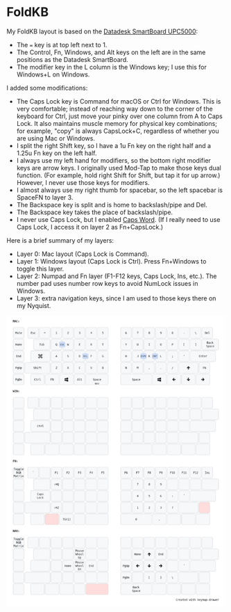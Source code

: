 # FoldKB

My FoldKB layout is based on the [Datadesk SmartBoard UPC5000](https://www.reddit.com/r/MechanicalKeyboards/comments/cn4gc8/i_have_been_using_this_datadesk_smartboard/):

* The `=` key is at top left next to 1.
* The Control, Fn, Windows, and Alt keys on the left are in the same positions as the Datadesk SmartBoard.
* The modifier key in the L column is the Windows key; I use this for Windows+L on Windows.

I added some modifications:

* The Caps Lock key is Command for macOS or Ctrl for Windows. This is very comfortable; instead of reaching way down to the corner of the keyboard for Ctrl, just move your pinky over one column from A to Caps Lock. It also maintains muscle memory for physical key combinations; for example, "copy" is always CapsLock+C, regardless of whether you are using Mac or Windows.
* I split the right Shift key, so I have a 1u Fn key on the right half and a 1.25u Fn key on the left half.
* I always use my left hand for modifiers, so the bottom right modifier keys are arrow keys. I originally used Mod-Tap to make those keys dual function. (For example, hold right Shift for Shift, but tap it for up arrow.) However, I never use those keys for modifiers.
* I almost always use my right thumb for spacebar, so the left spacebar is SpaceFN to layer 3.
* The Backspace key is split and is home to backslash/pipe and Del.
* The Backspace key takes the place of backslash/pipe.
* I never use Caps Lock, but I enabled [Caps Word](https://docs.qmk.fm/#/feature_caps_word). (If I really need to use Caps Lock, I access it on layer 2 as Fn+CapsLock.)

Here is a brief summary of my layers:

* Layer 0: Mac layout (Caps Lock is Command).
* Layer 1: Windows layout (Caps Lock is Ctrl). Press Fn+Windows to toggle this layer.
* Layer 2: Numpad and Fn layer (F1-F12 keys, Caps Lock, Ins, etc.). The number pad uses number row keys to avoid NumLock issues in Windows.
* Layer 3: extra navigation keys, since I am used to those keys there on my Nyquist.

![keymap](images/my_keymap.png)
